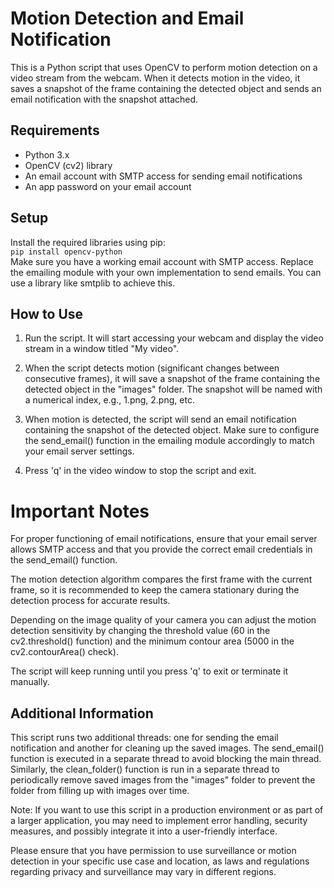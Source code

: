 # Motion Detection and Email Notification
This is a Python script that uses OpenCV to perform motion 
detection on a video stream from the webcam.
When it detects motion in the video, it saves a snapshot of the frame containing the detected 
object and sends an email notification with the snapshot attached.

## Requirements
- Python 3.x  
- OpenCV (cv2) library  
- An email account with SMTP access for sending email notifications
- An app password on your email account


## Setup
Install the required libraries using pip:   
```pip install opencv-python```   
Make sure you have a working email account with SMTP access. 
Replace the emailing module with your own implementation to send emails. 
You can use a library like smtplib to achieve this.

## How to Use
1. Run the script. It will start accessing your webcam and display the video stream in a window titled "My video".

2. When the script detects motion (significant changes between consecutive frames), 
it will save a snapshot of the frame containing the detected object in the "images" folder. 
The snapshot will be named with a numerical index, e.g., 1.png, 2.png, etc.

3. When motion is detected, the script will send an email notification 
containing the snapshot of the detected object. Make sure to configure the send_email() 
function in the emailing module accordingly to match your email server settings.

4. Press 'q' in the video window to stop the script and exit.

# Important Notes
For proper functioning of email notifications, ensure that your email server allows SMTP 
access and that you provide the correct email credentials in the send_email() function.

The motion detection algorithm compares the first frame with the current frame, 
so it is recommended to keep the camera stationary during the detection process for accurate results.

Depending on the image quality of your camera you can adjust the motion detection sensitivity by 
changing the threshold value (60 in the cv2.threshold() function) and the minimum contour area 
(5000 in the cv2.contourArea() check).

The script will keep running until you press 'q' to exit or terminate it manually.

## Additional Information
This script runs two additional threads: one for sending the email notification and another 
for cleaning up the saved images. The send_email() function is executed in a separate thread 
to avoid blocking the main thread. Similarly, the clean_folder() function is run in a separate 
thread to periodically remove saved images from the "images" folder to prevent the folder from 
filling up with images over time.

Note: If you want to use this script in a production environment or as part of a larger application,
you may need to implement error handling, security measures, and possibly integrate it into a user-friendly interface.

Please ensure that you have permission to use surveillance or motion detection in your specific use 
case and location, as laws and regulations regarding privacy and surveillance may vary in different regions.